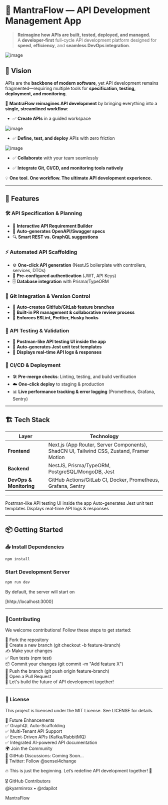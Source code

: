 # 🚀 MantraFlow — API Development Management App

> **Reimagine how APIs are built, tested, deployed, and managed.**  
> A **developer-first** full-cycle API development platform designed for **speed**, **efficiency**, and **seamless DevOps integration**.

![image](https://github.com/user-attachments/assets/eebc5538-7fee-4fbd-8463-95a4a7324d5e)


## 🌟 Vision

APIs are the **backbone of modern software**, yet API development remains fragmented—requiring multiple tools for **specification, testing, deployment, and monitoring**.  

🚀 **MantraFlow reimagines API development** by bringing everything into a **single, streamlined workflow**:

- ✅ **Create APIs** in a guided workspace  

![image](https://github.com/user-attachments/assets/74f905c4-dfb2-45a9-b5fa-c96a2c769cf2)


- ✅ **Define, test, and deploy** APIs with zero friction  

![image](https://github.com/user-attachments/assets/4b3dbdf6-e70d-48d5-97fb-1f358ecc1493)


- ✅ **Collaborate** with your team seamlessly  


- ✅ **Integrate Git, CI/CD, and monitoring tools natively**  

💡 **One tool. One workflow. The ultimate API development experience.**  

---

## 📌 Features  

### 🛠 API Specification & Planning  
- 📝 **Interactive API Requirement Builder**  
- 📜 **Auto-generates OpenAPI/Swagger specs**  
- 🔍 **Smart REST vs. GraphQL suggestions**  

### ⚡ Automated API Scaffolding  
- ⚙️ **One-click API generation** (NestJS boilerplate with controllers, services, DTOs)  
- 🔐 **Pre-configured authentication** (JWT, API Keys)  
- 🗄️ **Database integration** with Prisma/TypeORM  

### 🔗 Git Integration & Version Control  
- 🌱 **Auto-creates GitHub/GitLab feature branches**  
- 🤝 **Built-in PR management & collaborative review process**  
- 🚨 **Enforces ESLint, Prettier, Husky hooks**  

### 🧪 API Testing & Validation  
- 🧪 **Postman-like API testing UI inside the app**  
- 📝 **Auto-generates Jest unit test templates**  
- 📡 **Displays real-time API logs & responses**  

### 🚀 CI/CD & Deployment  
- 🛠 **Pre-merge checks**: Linting, testing, and build verification  
- ☁️ **One-click deploy** to staging & production  
- 📊 **Live performance tracking & error logging** (Prometheus, Grafana, Sentry)  

---

## 🏗 Tech Stack  

| **Layer**   | **Technology** |
|------------|---------------|
| **Frontend** | Next.js (App Router, Server Components), ShadCN UI, Tailwind CSS, Zustand, Framer Motion |
| **Backend** | NestJS, Prisma/TypeORM, PostgreSQL/MongoDB, Jest |
| **DevOps & Monitoring** | GitHub Actions/GitLab CI, Docker, Prometheus, Grafana, Sentry |

---

Postman-like API testing UI inside the app
Auto-generates Jest unit test templates
Displays real-time API logs & responses

---

## **📦 Getting Started**

### 📥 Install Dependencies  
```sh
npm install
```

### Start Development Server
```sh
npm run dev
```

By default, the server will start on 

[hhtp://localhost:3000]

---

### 👥Contributing <br>

We welcome contributions! Follow these steps to get started:<br>

🍴 Fork the repository<br>
🌿 Create a new branch (git checkout -b feature-branch)<br>
✍️ Make your changes<br>
✅ Run tests (npm test)<br>
📦 Commit your changes (git commit -m "Add feature X")<br>
🔀 Push the branch (git push origin feature-branch)<br>
📝 Open a Pull Request<br>
🚀 Let's build the future of API development together!<br>

---
### 📜 License<br>

This project is licensed under the MIT License. See LICENSE for details.<br>

🚀 Future Enhancements<br>
 ✅ GraphQL Auto-Scaffolding<br>
 ✅ Multi-Tenant API Support<br>
 ✅ Event-Driven APIs (Kafka/RabbitMQ)<br>
 ✅ Integrated AI-powered API documentation<br>
🌍 Join the Community<br>
📌 GitHub Discussions: Coming Soon...<br>
📌 Twitter: Follow @sensei4change<br>

🔥 This is just the beginning. Let’s redefine API development together! 🚀<br>

🎖 GitHub Contributors<br>
@kyarminrox • @rdapilot<br>

MantraFlow
